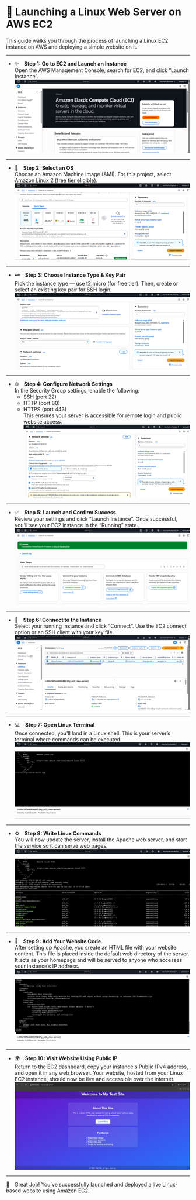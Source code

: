 # 🚀 Launching a Linux Web Server on AWS EC2

This guide walks you through the process of launching a Linux EC2 instance on AWS and deploying a simple website on it.

---

- ✨  **Step 1: Go to EC2 and Launch an Instance**  
  Open the AWS Management Console, search for EC2, and click “Launch Instance”.  
  ![Step 1](step1.png)

---

- 🧩  **Step 2: Select an OS**  
  Choose an Amazon Machine Image (AMI). For this project, select Amazon Linux 2 (free tier eligible).  
  ![Step 2](step2.png)

---

- 🗝️  **Step 3: Choose Instance Type & Key Pair**  
  Pick the instance type — use t2.micro (for free tier). Then, create or select an existing key pair for SSH login.  
  ![Step 3](step3.png)

---

- 🌐  **Step 4: Configure Network Settings**  
  In the Security Group settings, enable the following:
  - SSH (port 22)
  - HTTP (port 80)
  - HTTPS (port 443)  
  This ensures your server is accessible for remote login and public website access.  
  ![Step 4](step4.png)

---

- ✅  **Step 5: Launch and Confirm Success**  
  Review your settings and click “Launch Instance”. Once successful, you’ll see your EC2 instance in the “Running” state.  
  ![Step 5](step5.png)

---

- 🔌  **Step 6: Connect to the Instance**  
  Select your running instance and click “Connect”. Use the EC2 connect option or an SSH client with your key file.  
  ![Step 6](step6.png)

---

- 💻  **Step 7: Open Linux Terminal**  
  Once connected, you'll land in a Linux shell. This is your server’s terminal where commands can be executed.  
  ![Step 7](step7.png)

---

- ⚙️  **Step 8: Write Linux Commands**  
  You will now update the server, install the Apache web server, and start the service so it can serve web pages.  
  ![Step 8](step8.png)

---

- 📝  **Step 9: Add Your Website Code**  
  After setting up Apache, you create an HTML file with your website content. This file is placed inside the default web directory of the server. It acts as your homepage and will be served to anyone who accesses your instance’s IP address.  
  ![Step 9](step9.png)

---

- 🌍  **Step 10: Visit Website Using Public IP**  
  Return to the EC2 dashboard, copy your instance's Public IPv4 address, and open it in any web browser. Your website, hosted from your Linux EC2 instance, should now be live and accessible over the internet.  
  ![Step 10](step10.png)

---

🎉  Great Job! You’ve successfully launched and deployed a live Linux-based website using Amazon EC2.
